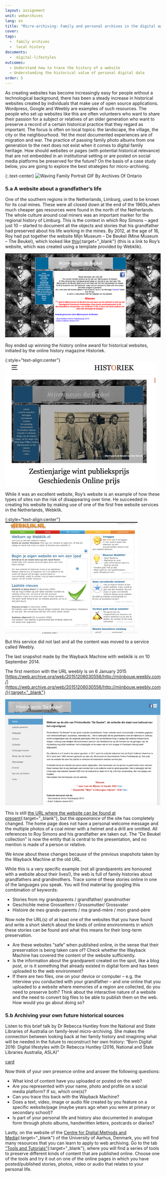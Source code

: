 ```yaml
---
layout: assignment
unit: webarchives
lang: en
title: "Micro-archiving: Family and personal archives in the digital age"
cover:
tags:
  -  family archives
  -  local history
documents:
  -  digital-lifestyles
outcomes:
  - Understand how to trace the history of a website
  - Understanding the historical value of personal digital data
order: 5
---
```

As creating websites has become increasingly easy for people without a technological background, there has been a steady increase in historical websites created by individuals that make use of open source applications. Wordpress, Google and Weebly are examples of such resources. The people who set up websites like this are often volunteers who want to share their passion for a subject or relatives of an older generation who want to preserve a record of a certain historical practice that they regard as important. The focus is often on local topics: the landscape, the village, the city or the neighbourhood. Yet the most documented experiences are of migration and war. The practice of passing family photo albums from one generation to the next does not exist when it comes to digital family heritage. How should websites or pages (with potential historical relevance) that are not embedded in an institutional setting or are posted on social media platforms be preserved for the future? On the basis of a case study below, you are going to explore the best strategies for micro-archiving.

{:.text-center}
![Waving Family Portrait GIF By Archives Of Ontario](https://i.giphy.com/media/9XWiUASpHCdeTQZDWV/giphy.webp "Waving Family Portrait GIF By Archives Of Ontario")

<!-- more -->

<!-- briefing-student -->

### 5.a A website about a grandfather’s life
<!-- section-contents -->

One of the southern regions in the Netherlands, Limburg, used to be known for its coal mines. These were all closed down at the end of the 1960s,when much cheaper gas resources were found in the north of the Netherlands. The whole culture around coal miners was an important marker for the regional history of Limburg. This is the context in which Roy Simons – aged just 10 – started to document all the objects and stories that his grandfather had preserved about his life working in the mines. By 2012, at the age of 16, Roy had put together the website Mijn Museum – De Beukel (Mine Museum – The Beukel), which looked like [this](https://web.archive.org/web/20061213192809/http://www.webklik.nl/index.php){:target="_blank"} (this is a link to Roy’s website, which was created using a template provided by Webklik).

![Roy's website](/../../assets/images/BeukelB.png "Roy's website")


Roy ended up winning the history online award for historical websites, initiated by the online history magazine Historiek.

{:style="text-align:center"}
![online history magazine Historiek](/../../assets/images/Historiek.png "online history magazine Historiek")

While it was an excellent website, Roy’s website is an example of how these types of sites run the risk of disappearing over time. He succeeded in creating his website by making use of one of the first free website services in the Netherlands, Webklik.

{:style="text-align:center"}
![webklik](/../../assets/images/webklik.png "webklik")


But this service did not last and all the content was moved to a service called Weebly.

The last snapshot made by the Wayback Machine with webklik is on 10 September 2014.

The first mention with the URL weebly is on 6 January 2015 [https://web.archive.org/web/20151206030556/http://mijnbouw.weebly.com/](https://web.archive.org/web/20151206030556/http://mijnbouw.weebly.com/){:target="_blank"}

![Roy's website](/../../assets/images/BeukelA.png "Roy's website")

This is still [the URL where the website can be found at present](http://mijnbouw.weebly.com){:target="_blank"}, but the *appearance* of the site has completely changed. The home page does not have a personal welcome message and the multiple photos of a coal miner with a helmet and a drill are omitted. All references to Roy Simons and his grandfather are taken out. The “De Beukel collection” is now the entity that is central to the presentation, and no mention is made of a person or relative.

We know about these changes because of the previous snapshots taken by the Wayback Machine at the old URL.

While this is a very specific example (not all grandparents are honoured with a website about their lives!), the web is full of family histories about grandfathers and grandmothers. Trace some of these stories online in one of the languages you speak. You will find material by googling this combination of keywords:
-	Stories from my grandparents / grandfather/ grandmother
-	Geschichte meine Grosseltern / Grossmutter/ Grossvater
-	Histoire de mes grands-parents / ma grand-mère / mon grand-père

Now note the URL(s) of at least one of the websites that you have found and write a short sketch about the kinds of online environments in which these stories can be found and what this means for their long-term preservation.
-	Are these websites “safe” when published online, in the sense that their preservation is being taken care of? Check whether the Wayback Machine has covered the content of the website sufficiently.
-	Is the information about the grandparent created on the spot, like a blog post, or is it something that already existed in digital form and has been uploaded to the web environment?
-	If there are two files, one on your device or computer – e.g. the interview you conducted with your grandfather – and one online that you uploaded to a website where memories of a region are collected, do you need to preserve both?
Think about the interactive nature of a website and the need to convert big files to be able to publish them on the web. How would you go about doing so?

<!-- section -->

### 5.b Archiving your own future historical sources
<!-- section-contents -->

Listen to this brief talk by Dr Rebecca Huntley from the National and State Libraries of Australia on family-level micro-archiving. She makes the connection between looking back at her family history and imagining what will be needed in the future to reconstruct her own history: “Born Digital 2016: Digital lifestyles with Dr Rebecca Huntley (2016, National and State Libraries Australia, ASLA)”

[card](digital-lifestyles)

Now think of your own presence online and answer the following questions:
-	What kind of content have you uploaded or posted on the web?
-	Are you represented with your name, photo and profile on a social media platform? If so, which one(s)?
-	Can you trace this back with the Wayback Machine?
-	Does a text, video, image or audio file created by you feature on a specific website/page (maybe years ago when you were at primary or secondary school)?
-	Is part of your personal life and history also documented in analogue form through photo albums, handwritten letters, postcards or diaries?


Lastly, on the website of the [Centre for Digital Methods and Media](https://cc.au.dk/en/cdmm){:target="_blank"} of the University of Aarhus, Denmark, you will find many resources that you can learn to apply to web archiving. Go to the tab [“Tools and Tutorials”](https://cc.au.dk/en/cdmm/tools-and-tutorials/data-collection){:target="_blank"}, where you will find a series of tools to preserve different kinds of content that are published online. Choose one of the tools and try it out on one of the online pages in which you have posted/published stories, photos, video or audio that relates to your personal life.

<!-- briefing-teacher -->
